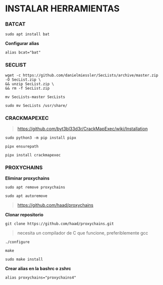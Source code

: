 # INSTALAR HERRAMIENTAS

### BATCAT

    sudo apt install bat

**Configurar alias**

    alias bcat="bat"
    

### SECLIST

    wget -c https://github.com/danielmiessler/SecLists/archive/master.zip -O SecList.zip \
    && unzip SecList.zip \
    && rm -f SecList.zip

>

    mv SecLists-master SecLists

>
    
    sudo mv SecLists /usr/share/

### CRACKMAPEXEC

> https://github.com/byt3bl33d3r/CrackMapExec/wiki/Installation

    sudo python3 -m pip install pipx

>

    pipx ensurepath

>

    pipx install crackmapexec

### PROXYCHAINS

**Eliminar proxychains**

    sudo apt remove proxychains 

>

    sudo apt autoremove

> https://github.com/haad/proxychains

**Clonar repositorio**    

    git clone https://github.com/haad/proxychains.git

> necesita un compilador de C que funcione, preferiblemente gcc

    ./configure

>

    make

>

    sudo make install

**Crear alias en la bashrc o zshrc**

    alias proxychains="proxychains4"















